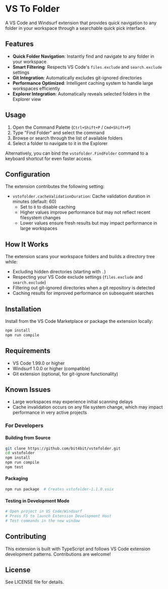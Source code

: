 # VS To Folder

A VS Code and Windsurf extension that provides quick navigation to any folder in your workspace through a searchable quick pick interface.

## Features

- **Quick Folder Navigation**: Instantly find and navigate to any folder in your workspace
- **Smart Filtering**: Respects VS Code's `files.exclude` and `search.exclude` settings
- **Git Integration**: Automatically excludes git-ignored directories
- **Performance Optimized**: Intelligent caching system to handle large workspaces efficiently
- **Explorer Integration**: Automatically reveals selected folders in the Explorer view

## Usage

1. Open the Command Palette (`Ctrl+Shift+P` / `Cmd+Shift+P`)
2. Type "Find Folder" and select the command
3. Browse or search through the list of available folders
4. Select a folder to navigate to it in the Explorer

Alternatively, you can bind the `vstofolder.FindFolder` command to a keyboard shortcut for even faster access.

## Configuration

The extension contributes the following setting:

- `vstofolder.cacheValidationDuration`: Cache validation duration in minutes (default: 60)
  - Set to `0` to disable caching
  - Higher values improve performance but may not reflect recent filesystem changes
  - Lower values ensure fresh results but may impact performance in large workspaces

## How It Works

The extension scans your workspace folders and builds a directory tree while:
- Excluding hidden directories (starting with `.`)
- Respecting your VS Code exclude settings (`files.exclude` and `search.exclude`)
- Filtering out git-ignored directories when a git repository is detected
- Caching results for improved performance on subsequent searches

## Installation

Install from the VS Code Marketplace or package the extension locally:

```bash
npm install
npm run compile
```

## Requirements

- VS Code 1.99.0 or higher
- Windsurf 1.0.0 or higher (compatible)
- Git extension (optional, for git-ignore functionality)

## Known Issues

- Large workspaces may experience initial scanning delays
- Cache invalidation occurs on any file system change, which may impact performance in very active projects

### For Developers

#### Building from Source
```bash
git clone https://github.com/bit4bit/vstofolder.git
cd vstofolder
npm install
npm run compile
npm test
```

#### Packaging
```bash
npm run package  # Creates vstofolder-1.1.0.vsix
```

#### Testing in Development Mode
```bash
# Open project in VS Code/Windsurf
# Press F5 to launch Extension Development Host
# Test commands in the new window
```

## Contributing

This extension is built with TypeScript and follows VS Code extension development patterns. Contributions are welcome!

## License

See LICENSE file for details.
